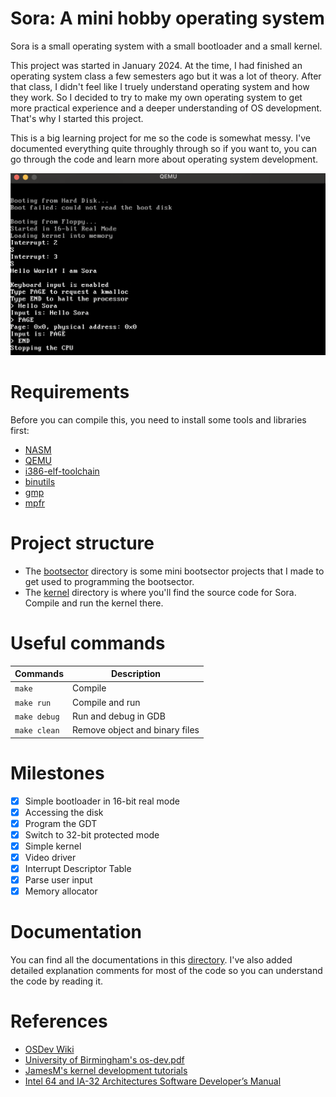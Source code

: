 # Sora: A mini hobby operating system

Sora is a small operating system with a small bootloader and a small kernel.

This project was started in January 2024. At the time, I had finished an operating system class a few semesters ago but it was a lot of theory. After that class, I didn't feel like I truely understand operating system and how they work. So I decided to try to make my own operating system to get more practical experience and a deeper understanding of OS development. That's why I started this project.

This is a big learning project for me so the code is somewhat messy. I've documented everything quite throughly through so if you want to, you can go through the code and learn more about operating system development.

![qemu emulation](img/os-emulate-qemu.png)

# Requirements

Before you can compile this, you need to install some tools and libraries first:

- [NASM](https://www.nasm.org/)
- [QEMU](https://www.qemu.org/)
- [i386-elf-toolchain](https://github.com/nativeos/i386-elf-toolchain/releases)
- [binutils](https://www.gnu.org/software/binutils/)
- [gmp](https://gmplib.org/)
- [mpfr](https://www.mpfr.org/)

# Project structure

- The [bootsector](bootsector) directory is some mini bootsector projects that I made to get used to programming the bootsector.
- The [kernel](kernel) directory is where you'll find the source code for Sora. Compile and run the kernel there.

# Useful commands

| Commands | Description |
| --- | --- |
| `make` | Compile |
| `make run` | Compile and run|
| `make debug` | Run and debug in GDB |
| `make clean` | Remove object and binary files |

# Milestones

- [x] Simple bootloader in 16-bit real mode
- [x] Accessing the disk
- [x] Program the GDT
- [x] Switch to 32-bit protected mode
- [x] Simple kernel
- [x] Video driver
- [x] Interrupt Descriptor Table
- [x] Parse user input
- [x] Memory allocator

# Documentation

You can find all the documentations in this [directory](kernel/docs/). I've also added detailed explanation comments for most of the code so you can understand the code by reading it.

# References

- [OSDev Wiki](https://wiki.osdev.org/Main_Page)
- [University of Birmingham's os-dev.pdf](https://www.cs.bham.ac.uk/~exr/lectures/opsys/10_11/lectures/os-dev.pdf)
- [JamesM's kernel development tutorials](https://web.archive.org/web/20221202213259/http://www.jamesmolloy.co.uk/tutorial_html/1.-Environment%20setup.html)
- [Intel 64 and IA-32 Architectures Software Developer’s Manual](https://www.intel.com/content/www/us/en/developer/articles/technical/intel-sdm.html)

